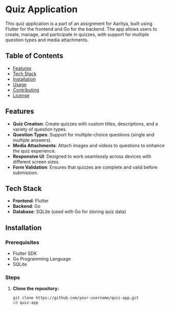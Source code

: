 # Quiz Application

This quiz application is a part of an assignment for Aaritya, built using Flutter for the frontend and Go for the backend. The app allows users to create, manage, and participate in quizzes, with support for multiple question types and media attachments.

## Table of Contents
- [Features](#features)
- [Tech Stack](#tech-stack)
- [Installation](#installation)
- [Usage](#usage)
- [Contributing](#contributing)
- [License](#license)

## Features
- **Quiz Creation**: Create quizzes with custom titles, descriptions, and a variety of question types.
- **Question Types**: Support for multiple-choice questions (single and multiple answers).
- **Media Attachments**: Attach images and videos to questions to enhance the quiz experience.
- **Responsive UI**: Designed to work seamlessly across devices with different screen sizes.
- **Form Validation**: Ensures that quizzes are complete and valid before submission.

## Tech Stack
- **Frontend**: Flutter
- **Backend**: Go
- **Database**: SQLite (used with Go for storing quiz data)

## Installation

### Prerequisites
- Flutter SDK
- Go Programming Language
- SQLite

### Steps

1. **Clone the repository:**
   ```bash
   git clone https://github.com/your-username/quiz-app.git
   cd quiz-app

